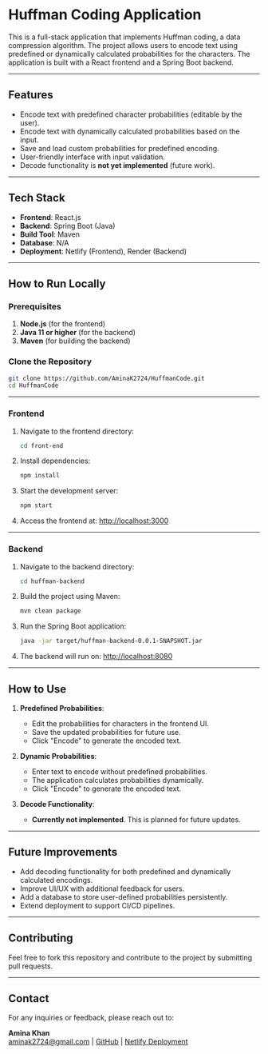 # **Huffman Coding Application**

This is a full-stack application that implements Huffman coding, a data compression algorithm. The project allows users to encode text using predefined or dynamically calculated probabilities for the characters. The application is built with a React frontend and a Spring Boot backend.

---

## **Features**
- Encode text with predefined character probabilities (editable by the user).
- Encode text with dynamically calculated probabilities based on the input.
- Save and load custom probabilities for predefined encoding.
- User-friendly interface with input validation.
- Decode functionality is **not yet implemented** (future work).

---

## **Tech Stack**
- **Frontend**: React.js
- **Backend**: Spring Boot (Java)
- **Build Tool**: Maven
- **Database**: N/A
- **Deployment**: Netlify (Frontend), Render (Backend)

---

## **How to Run Locally**

### Prerequisites
1. **Node.js** (for the frontend)
2. **Java 11 or higher** (for the backend)
3. **Maven** (for building the backend)

### Clone the Repository
```bash
git clone https://github.com/AminaK2724/HuffmanCode.git
cd HuffmanCode
```

---

### **Frontend**
1. Navigate to the frontend directory:
   ```bash
   cd front-end
   ```
2. Install dependencies:
   ```bash
   npm install
   ```
3. Start the development server:
   ```bash
   npm start
   ```
4. Access the frontend at: [http://localhost:3000](http://localhost:3000)

---

### **Backend**
1. Navigate to the backend directory:
   ```bash
   cd huffman-backend
   ```
2. Build the project using Maven:
   ```bash
   mvn clean package
   ```
3. Run the Spring Boot application:
   ```bash
   java -jar target/huffman-backend-0.0.1-SNAPSHOT.jar
   ```
4. The backend will run on: [http://localhost:8080](http://localhost:8080)

---

## **How to Use**
1. **Predefined Probabilities**:
   - Edit the probabilities for characters in the frontend UI.
   - Save the updated probabilities for future use.
   - Click "Encode" to generate the encoded text.

2. **Dynamic Probabilities**:
   - Enter text to encode without predefined probabilities.
   - The application calculates probabilities dynamically.
   - Click "Encode" to generate the encoded text.

3. **Decode Functionality**: 
   - **Currently not implemented**. This is planned for future updates.

---

## **Future Improvements**
- Add decoding functionality for both predefined and dynamically calculated encodings.
- Improve UI/UX with additional feedback for users.
- Add a database to store user-defined probabilities persistently.
- Extend deployment to support CI/CD pipelines.

---

## **Contributing**
Feel free to fork this repository and contribute to the project by submitting pull requests.

---

## **Contact**
For any inquiries or feedback, please reach out to:

**Amina Khan**  
aminak2724@gmail.com | [GitHub](https://github.com/AminaK2724) | [Netlify Deployment](https://simple-huffman-coding.netlify.app)


